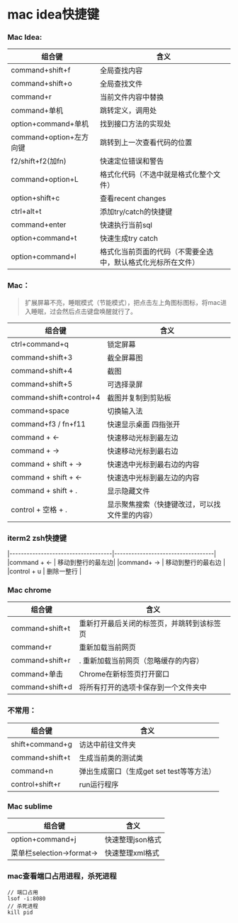 # mac idea快捷键

### Mac Idea:
|组合键|含义|
|------------------------------------|-----------------------------------|
|command+shift+f     |      全局查找内容|
|command+shift+o    |      全局查找文件|
|command+r             |    当前文件内容中替换|
|command+单机         |     跳转定义，调用处|
|option+command+单机    |     找到接口方法的实现处|
|command+option+左方向键    |     跳转到上一次查看代码的位置|
|f2/shift+f2(加fn)      |      快速定位错误和警告|
|command+option+L	|    格式化代码（不选中就是格式化整个文件）|
|option+shift+c       |        查看recent changes|
|ctrl+alt+t   |     添加try/catch的快捷键  |
|command+enter   |     快速执行当前sql  |
|option+command+t   |     快速生成try catch  |
|option+command+l   |     格式化当前页面的代码（不需要全选中，默认格式化光标所在文件） |



### Mac：
>扩展屏幕不亮，睡眠模式（节能模式），把点击左上角图标图标，将mac进入睡眠，过会然后点击键盘唤醒就行了。

|组合键|含义|
|------------------------------------|-----------------------------------|
|ctrl+command+q     |     锁定屏幕|
|command+shift+3   |    截全屏幕图  |  
|command+shift+4   | 截图|
|command+shift+5   | 可选择录屏 |
|command+shift+control+4   | 截图并复制到剪贴板|
|command+space	|切换输入法|
|command+f3 / fn+f11	|快速显示桌面  四指张开|
|command + ←	| 快速移动光标到最左边 |
|command + →	| 快速移动光标到最右边 |
|command + shift + →	| 快速选中光标到最右边的内容 |
|command + shift + ←	| 快速选中光标到最左边的内容 |
|command + shift + .	| 显示隐藏文件 |
|control + 空格 + .	| 显示聚焦搜索（快捷键改过，可以找文件里的内容） |

### iterm2 zsh快捷键
|------------------------------------|-----------------------------------|
|command + ←      |     移动到整行的最左边|
|command+ →  |    移动到整行的最右边  |  
|control + u    |  删除一整行  |

    

### Mac chrome
|组合键|含义|
|------------------------------------|-----------------------------------|
|command+shift+t   |  重新打开最后关闭的标签页，并跳转到该标签页|
|command+r           |  重新加载当前网页|
|command+shift+r   | . 重新加载当前网页（忽略缓存的内容）|
|command+单击     |Chrome在新标签页打开窗口|
|command+shift+d	 |将所有打开的选项卡保存到一个文件夹中|
### 不常用：
|组合键|含义|
|------------------------------------|-----------------------------------|
|shift+command+g |访达中前往文件夹|
|command+shift+t  |生成当前类的测试类|
|command+n       | 弹出生成窗口（生成get set test等等方法）|
|control+shift+r    | run运行程序|


### Mac sublime
|组合键|含义|
|------------------------------------|-----------------------------------|
| option+command+j   | 快速整理json格式 |
| 菜单栏selection->format->   | 快速整理xml格式 |


### mac查看端口占用进程，杀死进程
```
// 端口占用
lsof -i:8080
// 杀死进程
kill pid
```